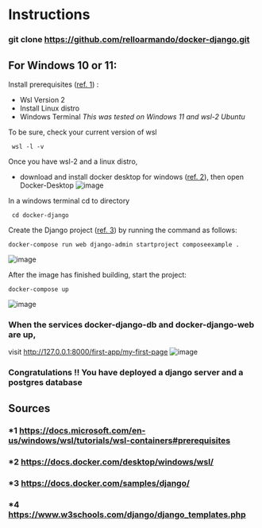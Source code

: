 # Instructions
### git clone https://github.com/relloarmando/docker-django.git

## For Windows 10 or 11:
Install prerequisites ([ref. 1](https://github.com/relloarmando/docker-django/edit/main/readme.md#1-httpsdocsmicrosoftcomen-uswindowswsltutorialswsl-containersprerequisites)) : 
* Wsl Version 2
* Install Linux distro 
* Windows Terminal
_This was tested on Windows 11 and wsl-2 Ubuntu_

To be sure, check your current version of wsl 
``` console
 wsl -l -v
 ```

Once you have wsl-2 and a linux distro, 
* download and install docker desktop for windows ([ref. 2](https://github.com/relloarmando/docker-django/edit/main/readme.md#1-httpsdocsmicrosoftcomen-uswindowswsltutorialswsl-containersprerequisites)), then open Docker-Desktop
![image](https://user-images.githubusercontent.com/92693998/181148879-87dbb44d-7374-4ec4-99b7-7caa2e14825c.png)


In a windows terminal cd to directory
``` console
 cd docker-django
 ```

Create the Django project ([ref. 3](https://github.com/relloarmando/docker-django/edit/main/readme.md#1-httpsdocsmicrosoftcomen-uswindowswsltutorialswsl-containersprerequisites)) by running the command as follows: 
``` console
docker-compose run web django-admin startproject composeexample .
 ```
 ![image](https://user-images.githubusercontent.com/92693998/180701921-40be16f1-80ef-414f-87f5-ade33ec73d54.png)

 
After the image has finished building, start the project:
``` console
docker-compose up
 ```
 ![image](https://user-images.githubusercontent.com/92693998/180700775-a99e6475-8cf5-4d69-8a59-4dad06549e72.png)
 ### When the services docker-django-db and docker-django-web are up,
 visit http://127.0.0.1:8000/first-app/my-first-page
 ![image](https://user-images.githubusercontent.com/92693998/180701300-7f02472c-2916-4456-b832-28952f71d529.png)

### Congratulations !! You have deployed a django server and a postgres database
 
 
## Sources 
### *1 https://docs.microsoft.com/en-us/windows/wsl/tutorials/wsl-containers#prerequisites
### *2 https://docs.docker.com/desktop/windows/wsl/
### *3 https://docs.docker.com/samples/django/
### *4 https://www.w3schools.com/django/django_templates.php
